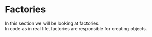 # Factories
In this section we will be looking at factories.  
In code as in real life, factories are responsible for creating objects.
